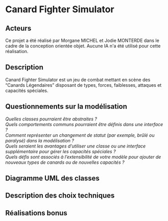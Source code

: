 # Canard Fighter Simulator
## Acteurs 
Ce projet a été réalisé par Morgane MICHEL et Jodie MONTERDE dans le cadre de la conception orientée objet. Aucune IA n'a été utilisé pour cette réalisation.
## Description  
Canard Fighter Simulator est un jeu de combat mettant en scène des “Canards Légendaires” disposant de types, forces, faiblesses, attaques et capacités spéciales.
## Questionnements sur la modélisation
*Quelles classes pourraient être abstraites ?* <br>
*Quels comportements communs pourraient être définis dans une interface ?* <br>
*Comment représenter un changement de statut (par exemple, brûlé ou paralysé) dans la modélisation ?* <br>
*Quels seraient les avantages d’utiliser une classe ou une interface supplémentaire pour gérer les capacités spéciales ?* <br>
*Quels défis sont associés à l’extensibilité de votre modèle pour ajouter de nouveaux types de canards ou de nouvelles capacités ?* <br>
## Diagramme UML des classes 
## Description des choix techniques 
## Réalisations bonus 
